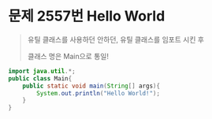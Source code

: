 # 문제 2557번 Hello World

>유틸 클래스를 사용하던 안하던, 유틸 클래스를 임포트 시킨 후
>
>클래스 명은 Main으로 통일!

```java
import java.util.*;
public class Main{
    public static void main(String[] args){
        System.out.println("Hello World!");
    }
}
```

